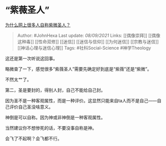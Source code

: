 # “紫薇圣人”
[为什么网上很多人自称紫微圣人？](https://www.zhihu.com/question/281094394/answer/2103902307)

> Author: #JohnHexa 
Last update: *08/09/2021* 
Links: [[偶像崇拜]] [[偶像这种毒]] [[性命双修]] [[迷信]] [[迷信与信仰]] [[为何迷信]] [[宗教与迷信]] [[神话心理与迷信心理]]
Tags: #社科Social-Science #神学Theology 

这还是第一次听说这回事。

略微查了一下，感觉很多“紫薇圣人”需要先确定好到底是“紫薇”还是“紫微”。

不然太艹了。

第二，圣是要封的，得别人封，自己不能给自己封。

因为圣不是一种客观属性，而是一种评价。这显然只能来自ta人而不是自己——自己评价自己圣没啥意义。

神倒是可以自称。因为神或非神倒是一种客观属性。

当然建议你不想惨死的话，不要没事自称是神。

会飞了不起啊？会飞都不行。

  